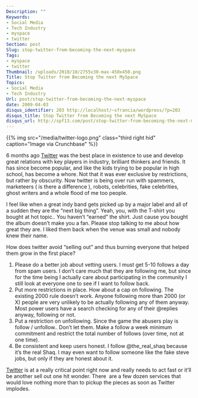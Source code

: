 ```yaml
---
Description: ""
Keywords:
- Social Media
- Tech Industry
- myspace
- twitter
Section: post
Slug: stop-twitter-from-becoming-the-next-myspace
Tags:
- myspace
- twitter
Thumbnail: /uploads/2010/10/2755v30-max-450x450.png
Title: Stop Twitter from Becoming the next MySpace
Topics:
- Social Media
- Tech Industry
Url: post/stop-twitter-from-becoming-the-next-myspace
date: 2009-04-03
disqus_identifier: 203 http://localhost/~sfrancia/wordpress/?p=203
disqus_title: Stop Twitter from Becoming the next MySpace
disqus_url: http://spf13.com/post/stop-twitter-from-becoming-the-next-myspace/
---
```


{{% img src="/media/twitter-logo.png" class="third right hid" caption="Image via Crunchbase" %}}

6 months ago [Twitter](http://twitter.com "Twitter") was the best place
in existence to use and develop great relations with key players in
industry, brilliant thinkers and friends. It has since become popular,
and like the kids trying to be popular in high school, has become a
whore. Not that it was ever exclusive by restrictions, but rather by
obscurity. Now twitter is being over run with spammers, marketeers ( is
there a difference ), robots, celebrities, fake celebrities, ghost
writers and a whole flood of me too people.

I feel like when a great indy band gets picked up by a major label and
all of a sudden they are the “next big thing”. Yeah, you, with the
T-shirt you bought at hot topic.. You haven’t “earned” the shirt. Just
cause you bought the album doesn’t make you a fan. Please stop talking
to me about how great they are. I liked them back when the venue was
small and nobody knew their name.

How does twitter avoid “selling out” and thus burning everyone that
helped them grow in the first place?

1.  Please do a better job about vetting users. I must get 5-10 follows
    a day from spam users. I don’t care much that they are following me,
    but since for the time being I actually care about participating in
    the community I still look at everyone one to see if I want to
    follow back.
2.  Put more restrictions in place. How about a cap on following. The
    existing 2000 rule doesn’t work. Anyone following more than 2000 (or
    X) people are very unlikely to be actually following any of them
    anyway. Most power users have a search checking for any of their
    @replies anyway, following or not.
3.  Put a restriction on unfollowing. Since the game the abusers play is
    follow / unfollow.. Don’t let them. Make a follow a week minimum
    commitment and restrict the total number of follows (over time, not
    at one time).
4.  Be consistent and keep users honest. I follow @the\_real\_shaq
    because it’s the real Shaq. I may even want to follow someone like
    the fake steve jobs, but only if they are honest about it.

[Twitter](http://twitter.com "Twitter") is at a really critical point
right now and really needs to act fast or it’ll be another sell out one
hit wonder. There  are a few dozen services that would love nothing more
than to pickup the pieces as soon as Twitter implodes.
